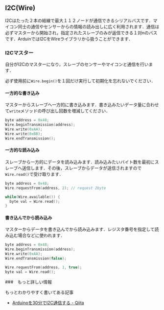 ## I2C(Wire)

I2Cはたった２本の結線で最大１１２ノードが通信できるシリアルバスです．マイコン同士の通信やセンサーからの情報の読み出しに広く利用されます．通信は必ずマスターから開始され，指定されたスレーブのみが返信できる１対nのバスです．ArduinではI2CをWireライブラリから扱うことができます．

### I2Cマスター

自分がI2Cのマスターになり，スレーブのセンサーやマイコンと通信を行います．

必ず使用前に`Wire.begin()`を１回だけ実行して初期化を忘れないでください．

#### 一方的な書き込み

マスターからスレーブへ一方的に書き込みます．書き込みたいデータ量に合わせて`write`メソッドの呼び出し回数を増減してください．
```C++
byte address = 0x48;
Wire.beginTransmission(address);
Wire.write(0xAA);
Wire.write(0xBB);
Wire.endTransmission();
```

#### 一方的な読み込み

スレーブから一方的にデータを読み込みます．読み込みたいバイト数を最初にスレーブへ送信します．その後，スレーブからデータが送信されますので`Wire.read()`で受け取ります．
```C++
byte address = 0x48;
Wire.requestFrom(address, 2); // request 2byte

while(Wire.available()) {
  byte val = Wire.read();
}
```

#### 書き込んでから読み込み

マスターからデータを書き込んでから読み込みます．レジスタ番号を指定して読み込む場合などに使われます．
```C++
byte address = 0x48;
Wire.beginTransmission(address);
Wire.write(0xAA);
Wire.endTransmission(false);

Wire.requestFrom(address, 1, true);
byte val = Wire.read();
```

###　もっと詳しい情報

もっとわかりやすく書いてある記事

* [Arduinoを30分でI2C通信する - Qiita](https://qiita.com/MergeCells/items/20c3c1a0adfb222a19cd)
